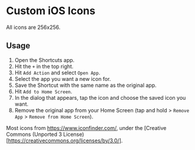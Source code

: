 # Custom iOS Icons

All icons are 256x256.

## Usage
1. Open the Shortcuts app.
2. Hit the `+` in the top right.
3. Hit `Add Action` and select `Open App`.
4. Select the app you want a new icon for.
5. Save the Shortcut with the same name as the original app.
6. Hit `Add to Home Screen`.
7. In the dialog that appears, tap the icon and choose the saved icon you want.
8. Remove the original app from your Home Screen (tap and hold > `Remove App` > `Remove from Home Screen`).



Most icons from https://www.iconfinder.com/, under the [Creative Commons (Unported 3 License)[https://creativecommons.org/licenses/by/3.0/].
